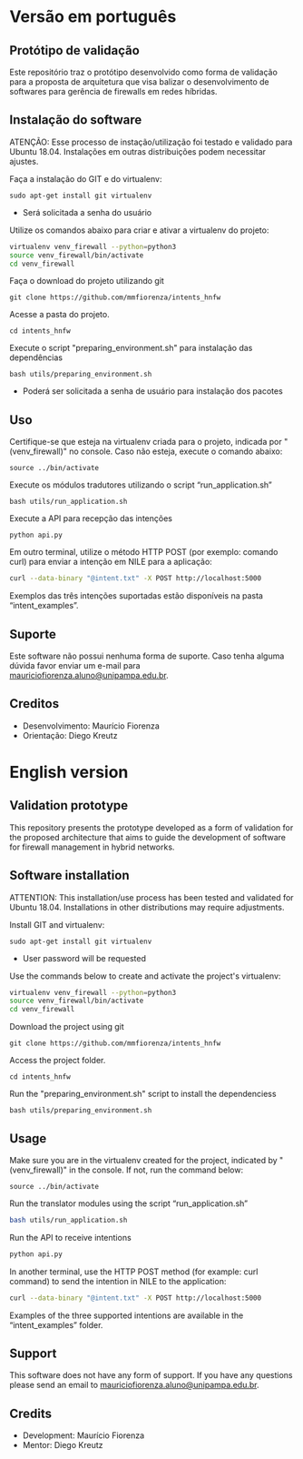 # Versão em português
## Protótipo de validação
Este repositório traz o protótipo desenvolvido como forma de validação para a proposta de arquitetura que visa balizar o desenvolvimento de softwares para gerência de firewalls em redes híbridas.

## Instalação do software
ATENÇÃO: Esse processo de instação/utilização foi testado e validado para Ubuntu 18.04. Instalações em outras distribuições podem necessitar ajustes.

Faça a instalação do GIT e do virtualenv:

`sudo apt-get install git virtualenv`
* Será solicitada a senha do usuário

Utilize os comandos abaixo para criar e ativar a virtualenv do projeto:

```bash
virtualenv venv_firewall --python=python3
source venv_firewall/bin/activate
cd venv_firewall
```

Faça o download do projeto utilizando git

`git clone https://github.com/mmfiorenza/intents_hnfw`

Acesse a pasta do projeto.

`cd intents_hnfw`

Execute o script "preparing_environment.sh" para instalação das dependências

`bash utils/preparing_environment.sh`

* Poderá ser solicitada a senha de usuário para instalação dos pacotes


## Uso
Certifique-se que esteja na virtualenv criada para o projeto, indicada por "(venv_firewall)" no console.
Caso não esteja, execute o comando abaixo:

`source ../bin/activate`

Execute os módulos tradutores utilizando o script “run_application.sh”

`bash utils/run_application.sh`

Execute a API para recepção das intenções

`python api.py`

Em outro terminal, utilize o método HTTP POST (por exemplo: comando curl) para enviar a intenção em NILE para a aplicação:

```bash
curl --data-binary "@intent.txt" -X POST http://localhost:5000
```
Exemplos das três intenções suportadas estão disponíveis na pasta “intent_examples”.


## Suporte
Este software não possui nenhuma forma de suporte. Caso tenha alguma dúvida favor enviar um e-mail para mauriciofiorenza.aluno@unipampa.edu.br.


## Creditos
* Desenvolvimento: Maurício Fiorenza
* Orientação: Diego Kreutz



# English version
## Validation prototype
This repository presents the prototype developed as a form of validation for the proposed architecture that aims to guide the development of software for firewall management in hybrid networks.

## Software installation
ATTENTION: This installation/use process has been tested and validated for Ubuntu 18.04. Installations in other distributions may require adjustments.

Install GIT and virtualenv:

`sudo apt-get install git virtualenv`
* User password will be requested

Use the commands below to create and activate the project's virtualenv:

```bash
virtualenv venv_firewall --python=python3
source venv_firewall/bin/activate
cd venv_firewall
```

Download the project using git

`git clone https://github.com/mmfiorenza/intents_hnfw`

Access the project folder.

`cd intents_hnfw`

Run the "preparing_environment.sh" script to install the dependenciess

`bash utils/preparing_environment.sh`


## Usage
Make sure you are in the virtualenv created for the project, indicated by "(venv_firewall)" in the console.
If not, run the command below:

`source ../bin/activate`

Run the translator modules using the script “run_application.sh”

```bash
bash utils/run_application.sh
```

Run the API to receive intentions

```bash
python api.py
```

In another terminal, use the HTTP POST method (for example: curl command) to send the intention in NILE to the application:

```bash
curl --data-binary "@intent.txt" -X POST http://localhost:5000
```
Examples of the three supported intentions are available in the “intent_examples” folder.


## Support
This software does not have any form of support. If you have any questions please send an email to mauriciofiorenza.aluno@unipampa.edu.br.


## Credits
* Development: Maurício Fiorenza
* Mentor: Diego Kreutz
